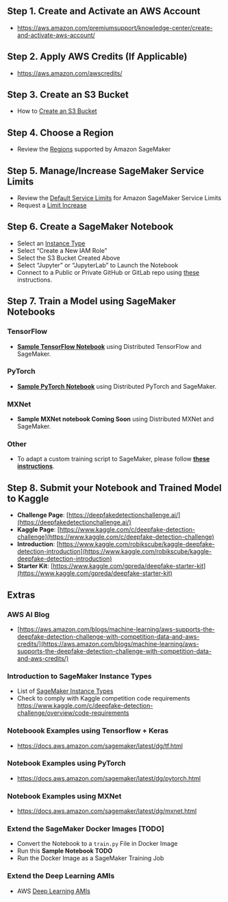 ## Step 1. Create and Activate an AWS Account
* https://aws.amazon.com/premiumsupport/knowledge-center/create-and-activate-aws-account/ 

## Step 2. Apply AWS Credits (If Applicable)
* https://aws.amazon.com/awscredits/  

## Step 3. Create an S3 Bucket
* How to [Create an S3 Bucket](https://docs.aws.amazon.com/AmazonS3/latest/user-guide/create-bucket.html)

## Step 4. Choose a Region
* Review the [Regions](https://docs.aws.amazon.com/general/latest/gr/rande.html#sagemaker_region) supported by Amazon SageMaker 

## Step 5. Manage/Increase SageMaker Service Limits
* Review the [Default Service Limits](https://docs.aws.amazon.com/general/latest/gr/sagemaker.html#limits_sagemaker) for Amazon SageMaker Service Limits
* Request a [Limit Increase](https://docs.aws.amazon.com/servicequotas/latest/userguide/request-quota-increase.html)

## Step 6. Create a SageMaker Notebook
* Select an [Instance Type](https://aws.amazon.com/sagemaker/pricing/instance-types/)
* Select “Create a New IAM Role”
* Select the S3 Bucket Created Above
* Select “Jupyter” or “JupyterLab” to Launch the Notebook
* Connect to a Public or Private GitHub or GitLab repo using [these](git-integration.md) instructions.

## Step 7. Train a Model using SageMaker Notebooks
### TensorFlow
* [**Sample TensorFlow Notebook**](tensorflow/) using Distributed TensorFlow and SageMaker.

### PyTorch
* [**Sample PyTorch Notebook**](pytorch/) using Distributed PyTorch and SageMaker.

### MXNet
* **Sample MXNet notebook Coming Soon** using Distributed MXNet and SageMaker.

### Other
* To adapt a custom training script to SageMaker, please follow [**these instructions**](https://sagemaker.readthedocs.io/en/stable/using_tf.html#adapting-your-local-tensorflow-script).

## Step 8. Submit your Notebook and Trained Model to Kaggle
* **Challenge Page**:  [https://deepfakedetectionchallenge.ai/](https://deepfakedetectionchallenge.ai/)
* **Kaggle Page**:  [https://www.kaggle.com/c/deepfake-detection-challenge](https://www.kaggle.com/c/deepfake-detection-challenge)
* **Introduction**:  [https://www.kaggle.com/robikscube/kaggle-deepfake-detection-introduction](https://www.kaggle.com/robikscube/kaggle-deepfake-detection-introduction)
* **Starter Kit**:  [https://www.kaggle.com/gpreda/deepfake-starter-kit](https://www.kaggle.com/gpreda/deepfake-starter-kit)

## Extras
### AWS AI Blog
* [https://aws.amazon.com/blogs/machine-learning/aws-supports-the-deepfake-detection-challenge-with-competition-data-and-aws-credits/](https://aws.amazon.com/blogs/machine-learning/aws-supports-the-deepfake-detection-challenge-with-competition-data-and-aws-credits/)

### Introduction to SageMaker Instance Types
* List of [SageMaker Instance Types](https://aws.amazon.com/sagemaker/pricing/instance-types/)
* Check to comply with Kaggle competition code requirements https://www.kaggle.com/c/deepfake-detection-challenge/overview/code-requirements

### Noteboook Examples using Tensorflow + Keras
* https://docs.aws.amazon.com/sagemaker/latest/dg/tf.html

### Notebook Examples using PyTorch
* https://docs.aws.amazon.com/sagemaker/latest/dg/pytorch.html

### Notebook Examples using MXNet
* https://docs.aws.amazon.com/sagemaker/latest/dg/mxnet.html

### Extend the SageMaker Docker Images [TODO]
* Convert the Notebook to a `train.py` File in Docker Image
* Run this **Sample Notebook TODO**
* Run the Docker Image as a SageMaker Training Job

### Extend the Deep Learning AMIs
* AWS [Deep Learning AMIs](https://docs.aws.amazon.com/dlami/latest/devguide/what-is-dlami.html)
